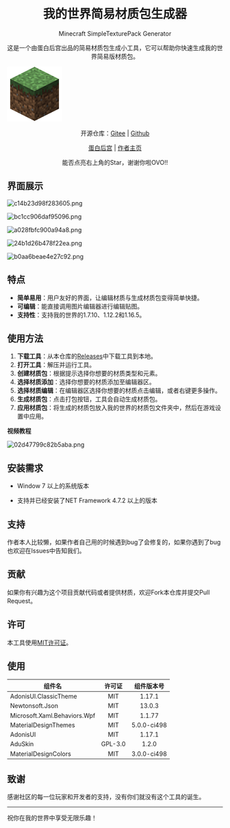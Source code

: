 <center>
	<h1>我的世界简易材质包生成器</h1>
</center>

<center>
	<p>Minecraft SimpleTexturePack Generator</p>
</center>

<center>
	<p>这是一个由蛋白后宫出品的简易材质包生成小工具，它可以帮助你快速生成我的世界简易版材质包。</p>
</center>

![pack.png](./pack.png)


<center>
	<p>开源仓库：<a href="https://gitee.com/dbhg/Minecraft_SimpleTexturePack_Generator">Gitee</a> | <a href="https://github.com/dbhg-studio/Minecraft_SimpleTexturePack_Generator">Github</a></p>
</center>


<center>
	<p><a href="https://dbhg.top">蛋白后宫</a> | <a href="https://alwolf.cn">作者主页</a></p>
</center>

<center>
	<p>能否点亮右上角的Star，谢谢你啦OVO!!</p>
</center>

## 界面展示

![c14b23d98f283605.png](https://img.cdn.tencent-qq.cn/Yize/2024/01/c14b23d98f283605.png)

![bc1cc906daf95096.png](https://img.cdn.tencent-qq.cn/Yize/2024/01/bc1cc906daf95096.png)

![a028fbfc900a94a8.png](https://img.cdn.tencent-qq.cn/Yize/2024/01/a028fbfc900a94a8.png)

![24b1d26b478f22ea.png](https://img.cdn.tencent-qq.cn/Yize/2024/01/24b1d26b478f22ea.png)

![b0aa6beae4e27c92.png](https://img.cdn.tencent-qq.cn/Yize/2024/01/b0aa6beae4e27c92.png)



## 特点

- **简单易用**：用户友好的界面，让编辑材质与生成材质包变得简单快捷。
- **可编辑**：能直接调用图片编辑器进行编辑贴图。
- **支持性**：支持我的世界的1.7.10、1.12.2和1.16.5。

## 使用方法

1. **下载工具**：从本仓库的[Releases](../../releases)中下载工具到本地。
2. **打开工具**：解压并运行工具。
3. **创建材质包**：根据提示选择你想要的材质类型和元素。
4. **选择材质添加**：选择你想要的材质添加至编辑器区。
5. **选择材质编辑**：在编辑器区选择你想要的材质点击编辑，或者右键更多操作。
6. **生成材质包**：点击打包按钮，工具会自动生成材质包。
7. **应用材质包**：将生成的材质包放入我的世界的材质包文件夹中，然后在游戏设置中应用。

**视频教程**

![02d47799c82b5aba.png](https://img.cdn.tencent-qq.cn/Yize/2024/01/02d47799c82b5aba.png)

## 安装需求

- Window 7 以上的系统版本

- 支持并已经安装了NET Framework 4.7.2 以上的版本

## 支持

作者本人比较懒，如果作者自己用的时候遇到bug了会修复的，如果你遇到了bug也欢迎在Issues中告知我们。

## 贡献

如果你有兴趣为这个项目贡献代码或者提供材质，欢迎Fork本仓库并提交Pull Request。

## 许可

本工具使用[MIT许可证](LICENSE)。

## 使用

| 组件名                      | 许可证 | 组件版本号 |
|---------------------------|:--------:|:---------:|
| AdonisUI.ClassicTheme     | MIT      | 1.17.1    |
| Newtonsoft.Json           | MIT      | 13.0.3    |
| Microsoft.Xaml.Behaviors.Wpf | MIT      | 1.1.77     |
| MaterialDesignThemes      | MIT      | 5.0.0-ci498 |
| AdonisUI                  | MIT      | 1.17.1    |
| AduSkin      | GPL-3.0      | 1.2.0 |
| MaterialDesignColors      | MIT      | 3.0.0-ci498 |

## 致谢

感谢社区的每一位玩家和开发者的支持，没有你们就没有这个工具的诞生。

---

祝你在我的世界中享受无限乐趣！
